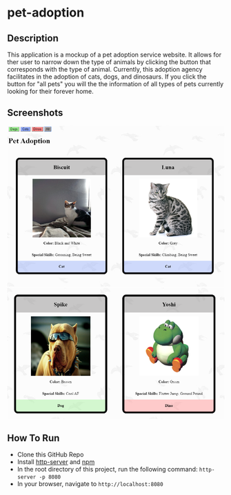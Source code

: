 # pet-adoption
## Description
 This application is a mockup of a pet adoption service website. It allows for ther user to narrow down the type of animals by clicking the button that corresponds with the type of animal. Currently, this adoption agency facilitates in the adoption of cats, dogs, and dinosaurs. If you click the button for "all pets" you will the the information of all types of pets currently looking for their forever home.

## Screenshots
![cats](https://raw.githubusercontent.com/ivannio/pet-adoption/master/screenshots/some-cats.png)
![dog-dino](https://raw.githubusercontent.com/ivannio/pet-adoption/master/screenshots/dog-dino.png)

## How To Run
* Clone this GitHub Repo
* Install [http-server](https://www.npmjs.com/package/http-server) and [npm](https://www.npmjs.com)
* In the root directory of this project, run the following command: `http-server -p 8080`
* In your browser, navigate to `http://localhost:8080`